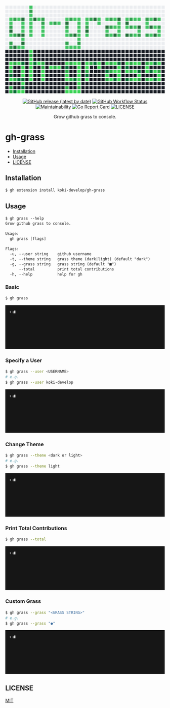 <p align="center">
<img src="./assets/logo-light.svg#gh-light-mode-only" />
<img src="./assets/logo-dark.svg#gh-dark-mode-only" />
</p>

<p align="center">
<a href="https://github.com/koki-develop/gh-grass/releases/latest"><img src="https://img.shields.io/github/v/release/koki-develop/gh-grass" alt="GitHub release (latest by date)"></a>
<a href="https://github.com/koki-develop/gh-grass/actions/workflows/ci.yml"><img src="https://img.shields.io/github/actions/workflow/status/koki-develop/gh-grass/ci.yml?logo=github" alt="GitHub Workflow Status"></a>
<a href="https://codeclimate.com/github/koki-develop/gh-grass/maintainability"><img src="https://img.shields.io/codeclimate/maintainability/koki-develop/gh-grass?style=flat&amp;logo=codeclimate" alt="Maintainability"></a>
<a href="https://goreportcard.com/report/github.com/koki-develop/gh-grass"><img src="https://goreportcard.com/badge/github.com/koki-develop/gh-grass" alt="Go Report Card"></a>
<a href="./LICENSE"><img src="https://img.shields.io/github/license/koki-develop/gh-grass" alt="LICENSE"></a>
</p>

<p align="center">
Grow github grass to console.
</p>

# gh-grass

- [Installation](#installation)
- [Usage](#usage)
- [LICENSE](#license)

## Installation

```sh
$ gh extension install koki-develop/gh-grass
```

## Usage

```console
$ gh grass --help
Grow github grass to console.

Usage:
  gh grass [flags]

Flags:
  -u, --user string    github username
  -t, --theme string   grass theme (dark|light) (default "dark")
  -g, --grass string   grass string (default "■")
      --total          print total contributions
  -h, --help           help for gh
```

### Basic

```sh
$ gh grass
```

![demo](./assets/demo.gif)

### Specify a User

```sh
$ gh grass --user <USERNAME>
# e.g.
$ gh grass --user koki-develop
```

![](./assets/user.gif)

### Change Theme

```sh
$ gh grass --theme <dark or light>
# e.g.
$ gh grass --theme light
```

![](./assets/theme.gif)

### Print Total Contributions

```sh
$ gh grass --total
```

![](./assets/total.gif)

### Custom Grass

```sh
$ gh grass --grass "<GRASS STRING>"
# e.g.
$ gh grass --grass "●"
```

![](./assets/grass.gif)

## LICENSE

[MIT](./LICENSE)
